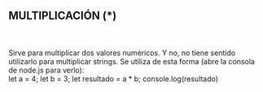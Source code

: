 <h2>MULTIPLICACIÓN (*)</h2>
<br>
<br>
Sirve para multiplicar dos valores numéricos. Y no, no tiene sentido utilizarlo para multiplicar strings. Se utiliza de esta forma (abre la consola de node.js para verlo):
<br>
let a = 4;
let b = 3;
let resultado = a * b;
console.log(resultado)